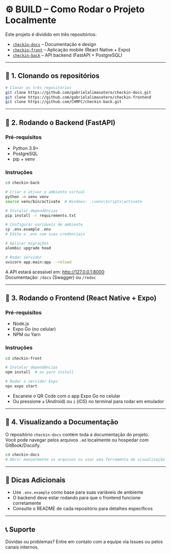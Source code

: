 
# ⚙️ BUILD – Como Rodar o Projeto Localmente

Este projeto é dividido em três repositórios:

- [`checkin-docs`](https://github.com/gabrielalimasotero/checkin-docs) – Documentação e design
- [`checkin-front`](https://github.com/gabrielalimasotero/checkin-frontend) – Aplicação mobile (React Native + Expo)
- [`checkin-back`](https://github.com/CHMFC/checkin-back) – API backend (FastAPI + PostgreSQL)

---

## 🧱 1. Clonando os repositórios

```bash
# Clonar os três repositórios
git clone https://github.com/gabrielalimasotero/checkin-docs.git
git clone https://github.com/gabrielalimasotero/checkin-frontend
git clone https://github.com/CHMFC/checkin-back.git
```

---

## 🧪 2. Rodando o Backend (FastAPI)

### Pré-requisitos

- Python 3.9+
- PostgreSQL
- pip + venv

### Instruções

```bash
cd checkin-back

# Criar e ativar o ambiente virtual
python -m venv venv
source venv/bin/activate  # Windows: .\venv\Scripts\activate

# Instalar dependências
pip install -r requirements.txt

# Configurar variáveis de ambiente
cp .env.example .env
# Edite o .env com suas credenciais

# Aplicar migrações
alembic upgrade head

# Rodar servidor
uvicorn app.main:app --reload
```

A API estará acessível em: http://127.0.0.1:8000  
Documentação: `/docs` (Swagger) ou `/redoc`

---

## 📱 3. Rodando o Frontend (React Native + Expo)

### Pré-requisitos

- Node.js
- Expo Go (no celular)
- NPM ou Yarn

### Instruções

```bash
cd checkin-front

# Instalar dependências
npm install  # ou yarn install

# Rodar o servidor Expo
npx expo start
```

- Escaneie o QR Code com o app Expo Go no celular
- Ou pressione `a` (Android) ou `i` (iOS) no terminal para rodar em emulador

---

## 📘 4. Visualizando a Documentação

O repositório `checkin-docs` contém toda a documentação do projeto.  
Você pode navegar pelos arquivos `.md` localmente ou hospedar com GitBook/Docsify.

```bash
cd checkin-docs
# Abrir manualmente os arquivos ou usar uma ferramenta de visualização Markdown
```

---

## 🧠 Dicas Adicionais

- Use `.env.example` como base para suas variáveis de ambiente
- O backend deve estar rodando para que o frontend funcione corretamente
- Consulte o README de cada repositório para detalhes específicos

---

## 📞 Suporte

Dúvidas ou problemas? Entre em contato com a equipe via Issues ou pelos canais internos.
